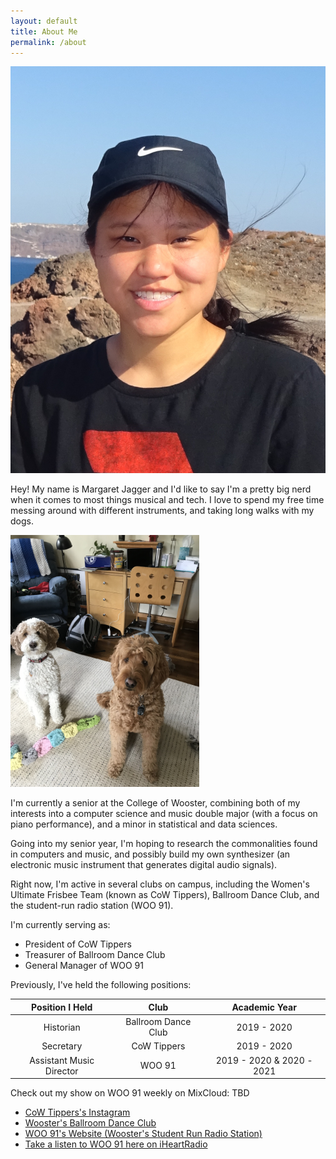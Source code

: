 ```yaml
---
layout: default
title: About Me
permalink: /about
---
```

<img src="assets/images/profilePicture.JPG" alt="an image of site author, Margaret Jagger" />

Hey! My name is Margaret Jagger and I'd like to say I'm a pretty big nerd when it comes to most things musical and tech. I love to spend my free time messing around with different instruments, and taking long walks with my dogs.

<img src="/assets/images/dogsSitting.jpeg" alt="From left to right, Cali and Lucky, my two goldendoodles" style="max-width:60%; max-height:80%" />

I'm currently a senior at the College of Wooster, combining both of my interests into a computer science and music double major (with a focus on piano performance), and a minor in statistical and data sciences.

Going into my senior year, I'm hoping to research the commonalities found in computers and music, and possibly build my own synthesizer (an electronic music instrument that generates digital audio signals).

Right now, I'm active in several clubs on campus, including the Women's Ultimate Frisbee Team (known as CoW Tippers), Ballroom Dance Club, and the student-run radio station (WOO 91).

I'm currently serving as:

- President of CoW Tippers
- Treasurer of Ballroom Dance Club
- General Manager of WOO 91

Previously, I've held the following positions:

| Position I Held       | Club     | Academic Year     |
| :-------------: | :----------: | :-----------: |
|  Historian | Ballroom Dance Club   | 2019 - 2020    |
| Secretary   | CoW Tippers | 2019 - 2020 |
| Assistant Music Director | WOO 91 | 2019 - 2020 & 2020 - 2021 |

Check out my show on WOO 91 weekly on MixCloud: TBD

- [CoW Tippers's Instagram](https://www.instagram.com/cow_tippers_ultimate/)
- [Wooster's Ballroom Dance Club](https://ballroom.spaces.wooster.edu)
- [WOO 91's Website (Wooster's Student Run Radio Station)](https://woo91.spaces.wooster.edu)
- [Take a listen to WOO 91 here on iHeartRadio](https://www.iheart.com/live/woo-91-5245/)